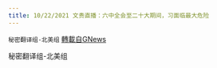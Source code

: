 ```yaml
---
title: 10/22/2021 文贵直播：六中全会至二十大期间，习面临最大危险
---
```

`秘密翻译组-北美组` [轉載自GNews](https://gnews.org/zh-hans/1611651/)

秘密翻译组-北美组
